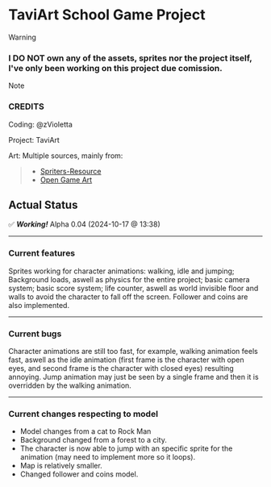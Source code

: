 # TaviArt School Game Project

> [!WARNING]
> ### I DO NOT own any of the assets, sprites nor the project itself, I've only been working on this project due comission.

> [!NOTE]
> ### CREDITS
> Coding: @zVioletta
> 
> Project: TaviArt
> 
> Art: Multiple sources, mainly from:
>> * [Spriters-Resource](https://www.spriters-resource.com/)
>> * [Open Game Art](https://opengameart.org/)

## Actual Status

:white_check_mark: ***Working!*** Alpha 0.04 (2024-10-17 @ 13:38)

***

### Current features

Sprites working for character animations: walking, idle and jumping; Background loads, aswell as physics for the entire project; basic camera system; basic score system; life counter, aswell as world invisible floor and walls to avoid the character to fall off the screen. Follower and coins are also implemented.

***

### Current bugs

Character animations are still too fast, for example, walking animation feels fast, aswell as the idle animation (first frame is the character with open eyes, and second frame is the 
character with closed eyes) resulting annoying. Jump animation may just be seen by a single frame and then it is overridden by the walking animation.

***

### Current changes respecting to model

* Model changes from a cat to Rock Man
* Background changed from a forest to a city.
* The character is now able to jump with an specific sprite for the animation (may need to implement more so it loops).
* Map is relatively smaller. 
* Changed follower and coins model.
